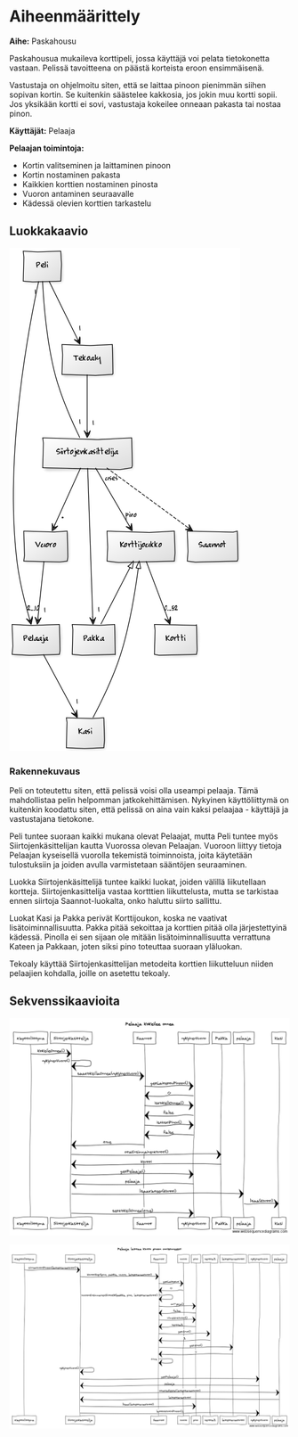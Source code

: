 # Aiheenmäärittely

**Aihe:** Paskahousu

Paskahousua mukaileva korttipeli, jossa käyttäjä voi pelata tietokonetta vastaan. Pelissä tavoitteena on päästä korteista eroon ensimmäisenä.

Vastustaja on ohjelmoitu siten, että se laittaa pinoon pienimmän siihen sopivan kortin. Se kuitenkin säästelee kakkosia, jos jokin muu kortti sopii. Jos yksikään kortti ei sovi, vastustaja kokeilee onneaan pakasta tai nostaa pinon.

**Käyttäjät:** Pelaaja

**Pelaajan toimintoja:**
* Kortin valitseminen ja laittaminen pinoon
* Kortin nostaminen pakasta
* Kaikkien korttien nostaminen pinosta
* Vuoron antaminen seuraavalle
* Kädessä olevien korttien tarkastelu

## Luokkakaavio
![Luokkakaavio](/dokumentaatio/luokkakaavio4.png)

### Rakennekuvaus
Peli on toteutettu siten, että pelissä voisi olla useampi pelaaja. Tämä mahdollistaa pelin helpomman jatkokehittämisen. Nykyinen käyttöliittymä on kuitenkin koodattu siten, että pelissä on aina vain kaksi pelaajaa - käyttäjä ja vastustajana tietokone.

Peli tuntee suoraan kaikki mukana olevat Pelaajat, mutta Peli tuntee myös Siirtojenkäsittelijan kautta Vuorossa olevan Pelaajan. Vuoroon liittyy tietoja Pelaajan kyseisellä vuorolla tekemistä toiminnoista, joita käytetään tulostuksiin ja joiden avulla varmistetaan sääntöjen seuraaminen.

Luokka Siirtojenkäsittelijä tuntee kaikki luokat, joiden välillä liikutellaan kortteja. Siirtojenkasittelija vastaa kortttien liikuttelusta, mutta se tarkistaa ennen siirtoja Saannot-luokalta, onko haluttu siirto sallittu.

Luokat Kasi ja Pakka perivät Korttijoukon, koska ne vaativat lisätoiminnallisuutta. Pakka pitää sekoittaa ja korttien pitää olla järjestettyinä kädessä. Pinolla ei sen sijaan ole mitään lisätoiminnallisuutta verrattuna Kateen ja Pakkaan, joten siksi pino toteuttaa suoraan yläluokan.

Tekoaly käyttää Siirtojenkasittelijan metodeita korttien liikutteluun niiden pelaajien kohdalla, joille on asetettu tekoaly.

## Sekvenssikaavioita
![Sekvenssikaavio](/dokumentaatio/pelaaja-kokeilee-onnea.png)

![Sekvenssikaavio](/dokumentaatio/pelaaja-laittaa-kortin-pinoon-onnistuneesti.png)
